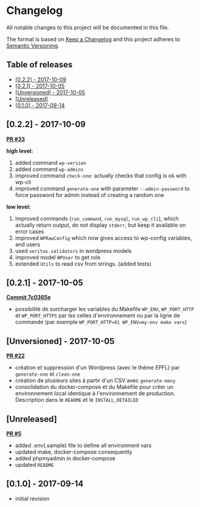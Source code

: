 <!-- markdownlint-disable -->
# Changelog

All notable changes to this project will be documented in this file.

The format is based on [Keep a Changelog](http://keepachangelog.com/en/1.0.0/)
and this project adheres to [Semantic Versioning](http://semver.org/spec/v2.0.0.html).

Table of releases
-----------------

<!-- TOC depthFrom:2 depthTo:2 orderedList:false -->

- [[0.2.2] - 2017-10-09](#022---2017-10-09)
- [[0.2.1] - 2017-10-05](#021---2017-10-05)
- [[Unversioned] - 2017-10-05](#unversioned---2017-10-05)
- [[Unreleased]](#unreleased)
- [[0.1.0] - 2017-09-14](#010---2017-09-14)

<!-- /TOC -->

## [0.2.2] - 2017-10-09
**[PR #33](https://github.com/epfl-idevelop/jahia2wp/pull/33)**

**high level:**
1. added command `wp-version`
1. added command `wp-admins`
1. improved command `check-one`: actually checks that config is ok with wp-cli
1. improved command `generate-one` with parameter `--admin-password` to force password for admin instead of creating a random one

**low level:**
1. improved commands (`run_command`, `run_mysql`, `run_wp_cli`), which actually return output, do not display `stderr`, but keep it available on error cases
1. improved `WPRawConfig` which now gives access to wp-config variables, and users
1. used `veritas.validators` in wordpress models
1. improved model `WPUser` to get role
1. extended `Utils` to read csv from strings. (added tests)

## [0.2.1] - 2017-10-05
**[Commit 7c0365e](https://github.com/epfl-idevelop/jahia2wp/commit/7c0365ee6f3c7e447f29440394b42d8aa478b3cb)**

- possibilité de surcharger les variables du Makefile `WP_ENV`, `WP_PORT_HTTP` et `WP_PORT_HTTPS` par les celles d'environnement ou par la ligne de commande (par exemple `WP_PORT_HTTP=81 WP_ENV=my-env make vars`)

## [Unversioned] - 2017-10-05
**[PR #22](https://github.com/epfl-idevelop/jahia2wp/pull/22)**

- création et suppression d'un Wordpress (avec le thème EPFL) par `generate-one` et `clean-one`
- création de plusieurs sites à partir d'un CSV avec `generate-many`
- consolidation du docker-compose et du Makefile pour créer un environnement local identique à l'environnement de production. Description dans le `README` et le `INSTALL_DETAILED`

## [Unreleased]
**[PR #5](https://github.com/epfl-idevelop/jahia2wp/pull/5)**

- added .env(.sample) file to define all environment vars
- updated make, docker-compose consequently
- added phpmyadmin in docker-compose
- updated `README`

## [0.1.0] - 2017-09-14

- initial revision